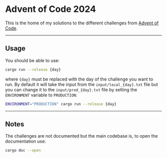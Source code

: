 # Advent of Code 2024

This is the home of my solutions to the different challenges from [Advent of Code](https://adventofcode.com).

---

## Usage

You should be able to use:

```sh
cargo run --release {day}
```

where `{day}` must be replaced with the day of the challenge you want to run.
By default it will take the input from the `input/local_{day}.txt` file but you can change it to the `input/prod_{day}.txt` file by setting the `ENVIRONMENT` variable to `PRODUCTION`:

```sh
ENVIRONMENT="PRODUCTION" cargo run --release {day}
```

---

## Notes

The challenges are not documented but the main codebase is, to open the documentation use:

```sh
cargo doc --open
```
